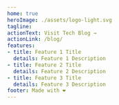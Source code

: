 ```yaml
---
home: true
heroImage: ./assets/logo-light.svg
tagline: 
actionText: Visit Tech Blog →
actionLink: /blog/
features:
- title: Feature 1 Title
  details: Feature 1 Description
- title: Feature 2 Title
  details: Feature 2 Description
- title: Feature 3 Title
  details: Feature 3 Description
footer: Made with ❤️
---
```

